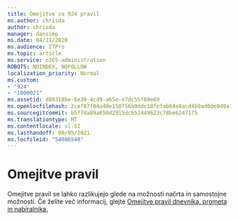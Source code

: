 ```yaml
---
title: Omejitve za 924 pravil
ms.author: chrisda
author: chrisda
manager: dansimp
ms.date: 04/21/2020
ms.audience: ITPro
ms.topic: article
ms.service: o365-administration
ROBOTS: NOINDEX, NOFOLLOW
localization_priority: Normal
ms.custom:
- "924"
- "1800021"
ms.assetid: d80318be-6e30-4cd9-a65e-e7dc55f69e69
ms.openlocfilehash: 2cef87f04a40e150756b9ddc18fefab64e8acd4b9ad0de049a168b45c742d85a
ms.sourcegitcommit: b5f7da89a650d2915dc652449623c78be6247175
ms.translationtype: MT
ms.contentlocale: sl-SI
ms.lasthandoff: 08/05/2021
ms.locfileid: "54086540"
---
```

# <a name="rule-limits"></a>Omejitve pravil

Omejitve pravil se lahko razlikujejo glede na možnosti načrta in samostojne možnosti. Če želite več informacij, glejte [Omejitve pravil dnevnika, prometa in nabiralnika.](https://technet.microsoft.com/library/exchange-online-limits.aspx)
